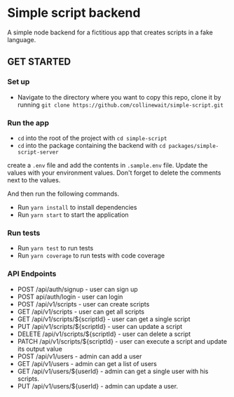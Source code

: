 # Simple script backend

A simple node backend for a fictitious app that creates scripts in a fake language. 

## GET STARTED

### Set up

- Navigate to the directory where you want to copy this repo, clone it by running `git clone https://github.com/collinewait/simple-script.git`

### Run the app
- `cd` into the root of the project with `cd simple-script`
- `cd` into the package containing the backend with `cd packages/simple-script-server`

create a `.env` file and add the contents in `.sample.env` file. Update the values with your environment values. Don't forget to delete the comments next to the values.

And then run the following commands.

- Run `yarn install` to install dependencies
- Run `yarn start` to start the application

### Run tests
  
- Run `yarn test` to run tests
- Run `yarn coverage` to run tests with code coverage

### API Endpoints

- POST /api/auth/signup  - user can sign up
- POST api/auth/login - user can login
- POST /api/v1/scripts - user can  create scripts
- GET /api/v1/scripts - user can get all scripts
- GET /api/v1/scripts/${scriptId} - user can get a single script
- PUT /api/v1/scripts/${scriptId} - user can update a script
- DELETE /api/v1/scripts/${scriptId} - user can delete a script
- PATCH /api/v1/scripts/${scriptId} - user can execute a script and update its output value
- POST /api/v1/users - admin can add a user
- GET /api/v1/users - admin can get a list of users
- GET /api/v1/users/${userId} - admin can get a single user with his scripts.  
- PUT /api/v1/users/${userId} - admin can update a user.
